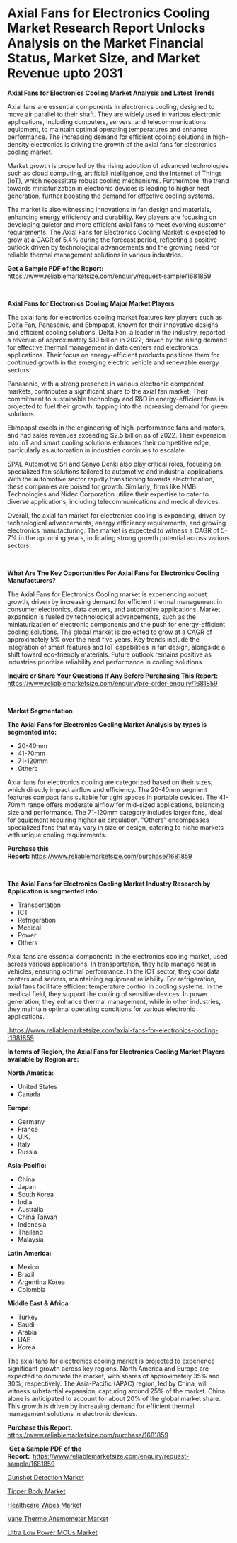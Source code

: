 <p><h1>Axial Fans for Electronics Cooling Market Research Report Unlocks Analysis on the Market Financial Status, Market Size, and Market Revenue upto 2031</h1></p><p><strong>Axial Fans for Electronics Cooling Market Analysis and Latest Trends</strong></p>
<p><p>Axial fans are essential components in electronics cooling, designed to move air parallel to their shaft. They are widely used in various electronic applications, including computers, servers, and telecommunications equipment, to maintain optimal operating temperatures and enhance performance. The increasing demand for efficient cooling solutions in high-density electronics is driving the growth of the axial fans for electronics cooling market.</p><p>Market growth is propelled by the rising adoption of advanced technologies such as cloud computing, artificial intelligence, and the Internet of Things (IoT), which necessitate robust cooling mechanisms. Furthermore, the trend towards miniaturization in electronic devices is leading to higher heat generation, further boosting the demand for effective cooling systems. </p><p>The market is also witnessing innovations in fan design and materials, enhancing energy efficiency and durability. Key players are focusing on developing quieter and more efficient axial fans to meet evolving customer requirements. The Axial Fans for Electronics Cooling Market is expected to grow at a CAGR of 5.4% during the forecast period, reflecting a positive outlook driven by technological advancements and the growing need for reliable thermal management solutions in various industries.</p></p>
<p><strong>Get a Sample PDF of the Report:&nbsp;</strong> <a href="https://www.reliablemarketsize.com/enquiry/request-sample/1681859?utm_campaign=1173&utm_medium=2&utm_source=Github&utm_content=ia&utm_term=01102024&utm_id=axial-fans-for-electronics-cooling">https://www.reliablemarketsize.com/enquiry/request-sample/1681859</a></p>
<p>&nbsp;</p>
<p><strong>Axial Fans for Electronics Cooling Major Market Players</strong></p>
<p><p>The axial fans for electronics cooling market features key players such as Delta Fan, Panasonic, and Ebmpapst, known for their innovative designs and efficient cooling solutions. Delta Fan, a leader in the industry, reported a revenue of approximately $10 billion in 2022, driven by the rising demand for effective thermal management in data centers and electronics applications. Their focus on energy-efficient products positions them for continued growth in the emerging electric vehicle and renewable energy sectors.</p><p>Panasonic, with a strong presence in various electronic component markets, contributes a significant share to the axial fan market. Their commitment to sustainable technology and R&D in energy-efficient fans is projected to fuel their growth, tapping into the increasing demand for green solutions.</p><p>Ebmpapst excels in the engineering of high-performance fans and motors, and had sales revenues exceeding $2.5 billion as of 2022. Their expansion into IoT and smart cooling solutions enhances their competitive edge, particularly as automation in industries continues to escalate.</p><p>SPAL Automotive Srl and Sanyo Denki also play critical roles, focusing on specialized fan solutions tailored to automotive and industrial applications. With the automotive sector rapidly transitioning towards electrification, these companies are poised for growth. Similarly, firms like NMB Technologies and Nidec Corporation utilize their expertise to cater to diverse applications, including telecommunications and medical devices.</p><p>Overall, the axial fan market for electronics cooling is expanding, driven by technological advancements, energy efficiency requirements, and growing electronics manufacturing. The market is expected to witness a CAGR of 5-7% in the upcoming years, indicating strong growth potential across various sectors.</p></p>
<p>&nbsp;</p>
<p><strong>What Are The Key Opportunities For Axial Fans for Electronics Cooling Manufacturers?</strong></p>
<p><p>The Axial Fans for Electronics Cooling market is experiencing robust growth, driven by increasing demand for efficient thermal management in consumer electronics, data centers, and automotive applications. Market expansion is fueled by technological advancements, such as the miniaturization of electronic components and the push for energy-efficient cooling solutions. The global market is projected to grow at a CAGR of approximately 5% over the next five years. Key trends include the integration of smart features and IoT capabilities in fan design, alongside a shift toward eco-friendly materials. Future outlook remains positive as industries prioritize reliability and performance in cooling solutions.</p></p>
<p><strong>Inquire or Share Your Questions If Any Before Purchasing This Report:</strong> <a href="https://www.reliablemarketsize.com/enquiry/pre-order-enquiry/1681859?utm_campaign=1173&utm_medium=2&utm_source=Github&utm_content=ia&utm_term=01102024&utm_id=axial-fans-for-electronics-cooling">https://www.reliablemarketsize.com/enquiry/pre-order-enquiry/1681859</a></p>
<p>&nbsp;</p>
<p><strong>Market Segmentation</strong></p>
<p><strong>The Axial Fans for Electronics Cooling Market Analysis by types is segmented into:</strong></p>
<p><ul><li>20-40mm</li><li>41-70mm</li><li>71-120mm</li><li>Others</li></ul></p>
<p><p>Axial fans for electronics cooling are categorized based on their sizes, which directly impact airflow and efficiency. The 20-40mm segment features compact fans suitable for tight spaces in portable devices. The 41-70mm range offers moderate airflow for mid-sized applications, balancing size and performance. The 71-120mm category includes larger fans, ideal for equipment requiring higher air circulation. "Others" encompasses specialized fans that may vary in size or design, catering to niche markets with unique cooling requirements.</p></p>
<p><strong>Purchase this Report:&nbsp;</strong><a href="https://www.reliablemarketsize.com/purchase/1681859?utm_campaign=1173&utm_medium=2&utm_source=Github&utm_content=ia&utm_term=01102024&utm_id=axial-fans-for-electronics-cooling">https://www.reliablemarketsize.com/purchase/1681859</a></p>
<p>&nbsp;</p>
<p><strong>The Axial Fans for Electronics Cooling Market Industry Research by Application is segmented into:</strong></p>
<p><ul><li>Transportation</li><li>ICT</li><li>Refrigeration</li><li>Medical</li><li>Power</li><li>Others</li></ul></p>
<p><p>Axial fans are essential components in the electronics cooling market, used across various applications. In transportation, they help manage heat in vehicles, ensuring optimal performance. In the ICT sector, they cool data centers and servers, maintaining equipment reliability. For refrigeration, axial fans facilitate efficient temperature control in cooling systems. In the medical field, they support the cooling of sensitive devices. In power generation, they enhance thermal management, while in other industries, they maintain optimal operating conditions for various electronic applications.</p></p>
<p><a href="https://www.reliablemarketsize.com/axial-fans-for-electronics-cooling-r1681859?utm_campaign=1173&utm_medium=2&utm_source=Github&utm_content=ia&utm_term=01102024&utm_id=axial-fans-for-electronics-cooling">&nbsp;https://www.reliablemarketsize.com/axial-fans-for-electronics-cooling-r1681859</a></p>
<p><strong>In terms of Region, the Axial Fans for Electronics Cooling Market Players available by Region are:</strong></p>
<p>
    <p> <strong> North America: </strong>
        <ul>
            <li>United States</li>
            <li>Canada</li>
        </ul>
        </p> 
    <p> <strong> Europe: </strong>
        <ul>
            <li>Germany</li>
            <li>France</li>
            <li>U.K.</li>
            <li>Italy</li>
            <li>Russia</li>
        </ul>
        </p> 
    <p> <strong> Asia-Pacific: </strong>
        <ul>
            <li>China</li>
            <li>Japan</li>
            <li>South Korea</li>
            <li>India</li>
            <li>Australia</li>
            <li>China Taiwan</li>
            <li>Indonesia</li>
            <li>Thailand</li>
            <li>Malaysia</li>
        </ul>
        </p> 
    <p> <strong> Latin America: </strong>
        <ul>
            <li>Mexico</li>
            <li>Brazil</li>
            <li>Argentina Korea</li>
            <li>Colombia</li>
        </ul>
        </p> 
    <p> <strong> Middle East & Africa: </strong>
        <ul>
            <li>Turkey</li>
            <li>Saudi</li>
            <li>Arabia</li>
            <li>UAE</li>
            <li>Korea</li>
        </ul>
    </p>
    </p>
<p><p>The axial fans for electronics cooling market is projected to experience significant growth across key regions. North America and Europe are expected to dominate the market, with shares of approximately 35% and 30%, respectively. The Asia-Pacific (APAC) region, led by China, will witness substantial expansion, capturing around 25% of the market. China alone is anticipated to account for about 20% of the global market share. This growth is driven by increasing demand for efficient thermal management solutions in electronic devices.</p></p>
<p><strong>Purchase this Report: </strong><a href="https://www.reliablemarketsize.com/purchase/1681859?utm_campaign=1173&utm_medium=2&utm_source=Github&utm_content=ia&utm_term=01102024&utm_id=axial-fans-for-electronics-cooling">https://www.reliablemarketsize.com/purchase/1681859</a></p>
<p>&nbsp;<strong>Get a Sample PDF of the Report:&nbsp;&nbsp;</strong><a href="https://www.reliablemarketsize.com/enquiry/request-sample/1681859?utm_campaign=1173&utm_medium=2&utm_source=Github&utm_content=ia&utm_term=01102024&utm_id=axial-fans-for-electronics-cooling">https://www.reliablemarketsize.com/enquiry/request-sample/1681859</a></p>
<p><strong></strong></p>
<p><p><a href="https://www.linkedin.com/pulse/gunshot-detection-market-growth-segmentation-regional-analysis-ltp7f?utm_campaign=1173&utm_medium=2&utm_source=Github&utm_content=ia&utm_term=01102024&utm_id=axial-fans-for-electronics-cooling">Gunshot Detection Market</a></p><p><a href="https://medium.com/@pizaniuhinchd/tipper-body-market-size-growth-trends-statistics-forecasts-2024-2031-dae7b12d6fd0?utm_campaign=1173&utm_medium=2&utm_source=Github&utm_content=ia&utm_term=01102024&utm_id=axial-fans-for-electronics-cooling">Tipper Body Market</a></p><p><a href="https://www.linkedin.com/pulse/healthcare-wipes-market-research-report-includes-analysis-todze?utm_campaign=1173&utm_medium=2&utm_source=Github&utm_content=ia&utm_term=01102024&utm_id=axial-fans-for-electronics-cooling">Healthcare Wipes Market</a></p><p><a href="https://issuu.com/reportprime-2/docs/vane-thermo-anemometer-market-size-_235c3198ac3321?utm_campaign=1173&utm_medium=2&utm_source=Github&utm_content=ia&utm_term=01102024&utm_id=axial-fans-for-electronics-cooling">Vane Thermo Anemometer Market</a></p><p><a href="https://issuu.com/reportprime-2/docs/ultra-low-power-mcus-market-size-20_778f6c046e1989?utm_campaign=1173&utm_medium=2&utm_source=Github&utm_content=ia&utm_term=01102024&utm_id=axial-fans-for-electronics-cooling">Ultra Low Power MCUs Market</a></p></p>